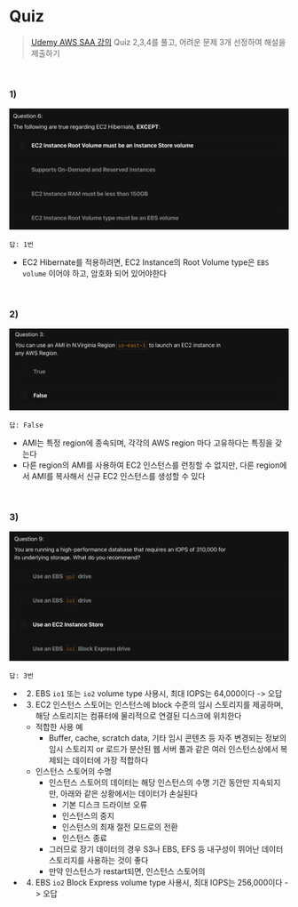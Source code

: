 # Quiz
> [Udemy AWS SAA 강의](https://www.udemy.com/course/best-aws-certified-solutions-architect-associate/) Quiz 2,3,4를 풀고, 어려운 문제 3개 선정하여 해설을 제출하기

<br>

### 1) 

![1.png](images/1.png)

```
답: 1번
```

- EC2 Hibernate를 적용하려면, EC2 Instance의 Root Volume type은 `EBS volume` 이어야 하고, 암호화 되어 있어야한다


<br>

### 2) 

![2.png](images/2.png)

```
답: False
```

- AMI는 특정 region에 종속되며, 각각의 AWS region 마다 고유하다는 특징을 갖는다
- 다른 region의 AMI를 사용하여 EC2 인스턴스를 런칭할 수 없지만, 다른 region에서 AMI를 복사해서 신규 EC2 인스턴스를 생성할 수 있다  

<br>

### 3) 

![3.png](images/3.png)

```
답: 3번
```

- 2) EBS `io1` 또는 `io2` volume type 사용시, 최대 IOPS는 64,000이다 -> 오답
- 3) EC2 인스턴스 스토어는 인스턴스에 block 수준의 임시 스토리지를 제공하며, 해당 스토리지는 컴퓨터에 물리적으로 연결된 디스크에 위치한다
  - 적합한 사용 예
    - Buffer, cache, scratch data, 기타 임시 콘텐츠 등 자주 변경되는 정보의 임시 스토리지 or 로드가 분산된 웹 서버 풀과 같은 여러 인스턴스상에서 복제되는 데이터에 가장 적합하다
  - 인스턴스 스토어의 수명
    - 인스턴스 스토어의 데이터는 해당 인스턴스의 수명 기간 동안만 지속되지만, 아래와 같은 상황에서는 데이터가 손실된다
      - 기본 디스크 드라이브 오류
      - 인스턴스의 중지
      - 인스턴스의 최재 절전 모드로의 전환
      - 인스턴스 종료
    - 그러므로 장기 데이터의 경우 S3나 EBS, EFS 등 내구성이 뛰어난 데이터 스토리지를 사용하는 것이 좋다
    - 만약 인스턴스가 restart되면, 인스턴스 스토어의  
- 4) EBS `io2` Block Express volume type 사용시, 최대 IOPS는 256,000이다 -> 오답